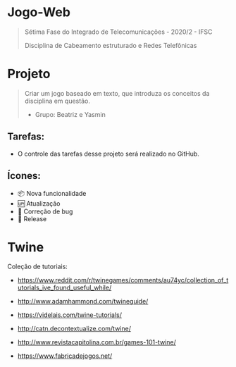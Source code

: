 # Jogo-Web

> Sétima Fase do Integrado de Telecomunicações - 2020/2 - IFSC
>
> Disciplina de Cabeamento estruturado e Redes Telefônicas 
 
# Projeto
 
 > Criar um jogo baseado em texto, que introduza os conceitos da disciplina em questão.
 > * Grupo: Beatriz e Yasmin
 
## Tarefas:

- O controle das tarefas desse projeto será realizado no GitHub.

## Ícones:

- :package: Nova funcionalidade
- :up: Atualização
- :bug: Correção de bug
- :checkered_flag: Release

 # Twine
 
 Coleção de tutoriais: 
 
 * https://www.reddit.com/r/twinegames/comments/au74yc/collection_of_tutorials_ive_found_useful_while/
 
 * http://www.adamhammond.com/twineguide/
 
 * https://videlais.com/twine-tutorials/
 
 * http://catn.decontextualize.com/twine/
 
 * http://www.revistacapitolina.com.br/games-101-twine/
 
 * https://www.fabricadejogos.net/
